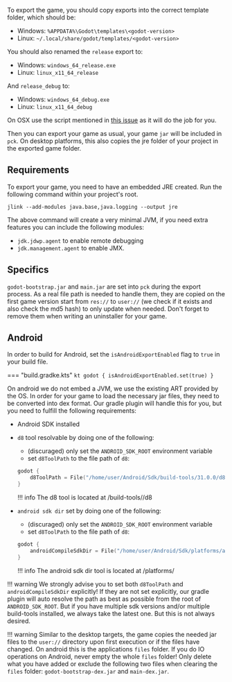 To export the game, you should copy exports into the correct template folder, which should be:

- Windows: `%APPDATA%\Godot\templates\<godot-version>`
- Linux: `~/.local/share/godot/templates/<godot-version>`  

You should also renamed the `release` export to:

- Windows: `windows_64_release.exe`
- Linux: `linux_x11_64_release`

And `release_debug` to:

- Windows: `windows_64_debug.exe`
- Linux: `linux_x11_64_debug`

On OSX use the script mentioned in [this issue](https://github.com/godotengine/godot-docs/issues/3194#issuecomment-588862977) as it will do the job for you.

Then you can export your game as usual, your game `jar` will be included in `pck`.   On desktop platforms, this also copies the jre folder of your project in the exported game folder.

## Requirements
To export your game, you need to have an embedded JRE created. Run the following command within your project's root.

```shell
jlink --add-modules java.base,java.logging --output jre
```

The above command will create a very minimal JVM, if you need extra features you can include the following modules:

- `jdk.jdwp.agent` to enable remote debugging
- `jdk.management.agent` to enable JMX.

## Specifics

`godot-bootstrap.jar` and `main.jar` are set into `pck` during the export process. As a real file path is needed to handle them, they are copied on the first game version start from `res://` to `user://` (we check if it exists and also check the md5 hash) to only update when needed. Don't forget to remove them when writing an uninstaller for your game.

## Android
In order to build for Android, set the `isAndroidExportEnabled` flag to `true` in your build file.

=== "build.gradke.kts"
    ```kt
    godot {
        isAndroidExportEnabled.set(true)
    }
    ```

On android we do not embed a JVM, we use the existing ART provided by the OS. In order for your game to load the necessary jar files, they need to be converted into dex format. Our gradle plugin will handle this for you, but you need to fulfill the following requirements:

- Android SDK installed
- `d8` tool resolvable by doing one of the following:
    - (discuraged) only set the `ANDROID_SDK_ROOT` environment variable
    - set `d8ToolPath` to the file path of `d8`:

    ```kt
    godot {
        d8ToolPath = File("/home/user/Android/Sdk/build-tools/31.0.0/d8")
    }
    ```
    !!! info
        The d8 tool is located at <android-sdk-root>/build-tools/<build-tool-version>/d8
- `android sdk dir` set by doing one of the following:
    - (discuraged) only set the `ANDROID_SDK_ROOT` environment variable
    - set `d8ToolPath` to the file path of `d8`:

    ```kt
    godot {
        androidCompileSdkDir = File("/home/user/Android/Sdk/platforms/android-30")
    }
    ```
    !!! info
        The android sdk dir tool is located at <android-sdk-root>/platforms/<your-target-sdk-version>

!!! warning
    We strongly advise you to set both `d8ToolPath` and `androidCompileSdkDir` explicitly! If they are not set explicitly, our gradle plugin will auto resolve the path as best as possible from the root of `ANDROID_SDK_ROOT`. But if you have multiple sdk versions and/or multiple build-tools installed, we always take the latest one. But this is not always desired.

!!! warning
    Similar to the desktop targets, the game copies the needed jar files to the `user://` directory upon first execution or if the files have changed. On android this is the applications `files` folder. If you do IO operations on Android, never empty the whole `files` folder! Only delete what you have added or exclude the following two files when clearing the `files` folder: `godot-bootstrap-dex.jar` and `main-dex.jar`.
